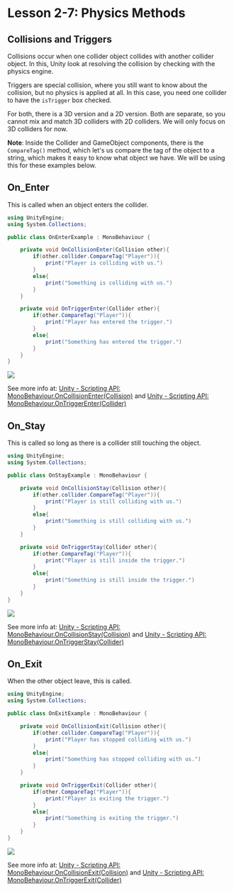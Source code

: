 # Lesson 2-7: Physics Methods

## Collisions and Triggers

Collisions occur when one collider object collides with another collider object. In this, Unity look at resolving the collision by checking with the physics engine. 

Triggers are special collision, where you still want to know about the collision, but no physics is applied at all. In this case, you need one collider to have the `isTrigger` box checked. 

For both, there is a 3D version and a 2D version. Both are separate, so you cannot mix and match 3D colliders with 2D colliders. We will only focus on 3D colliders for now.

**Note**: Inside the Collider and GameObject components, there is the `CompareTag()` method, which let's us compare the tag of the object to a string, which makes it easy to know what object we have. We will be using this for these examples below.

## On_Enter

This is called when an object enters the collider.

```csharp
using UnityEngine;
using System.Collections;

public class OnEnterExample : MonoBehaviour {

    private void OnCollisionEnter(Collision other){
        if(other.collider.CompareTag("Player")){
            print("Player is colliding with us.")
        }
        else{
            print("Something is colliding with us.")
        }
    }

    private void OnTriggerEnter(Collider other){
        if(other.CompareTag("Player")){
            print("Player has entered the trigger.")
        }
        else{
            print("Something has entered the trigger.")
        }
    }
}
```

![](https://cdn.discordapp.com/attachments/984881858758193182/1042630349424959559/ezgif.com-gif-maker_5.gif)

See more info at: [Unity - Scripting API: MonoBehaviour.OnCollisionEnter(Collision)](https://docs.unity3d.com/ScriptReference/MonoBehaviour.OnCollisionEnter.html) and [Unity - Scripting API: MonoBehaviour.OnTriggerEnter(Collider)](https://docs.unity3d.com/ScriptReference/MonoBehaviour.OnTriggerEnter.html)

## On_Stay

This is called so long as there is a collider still touching the object.

```csharp
using UnityEngine;
using System.Collections;

public class OnStayExample : MonoBehaviour {

    private void OnCollisionStay(Collision other){
        if(other.collider.CompareTag("Player")){
            print("Player is still colliding with us.")
        }
        else{
            print("Something is still colliding with us.")
        }
    }

    private void OnTriggerStay(Collider other){
        if(other.CompareTag("Player")){
            print("Player is still inside the trigger.")
        }
        else{
            print("Something is still inside the trigger.")
        }
    }
}
```

![](https://cdn.discordapp.com/attachments/984881858758193182/1042631394385473566/ezgif.com-gif-maker_8.gif)

See more info at: [Unity - Scripting API: MonoBehaviour.OnCollisionStay(Collision)](https://docs.unity3d.com/ScriptReference/MonoBehaviour.OnCollisionStay.html) and [Unity - Scripting API: MonoBehaviour.OnTriggerStay(Collider)](https://docs.unity3d.com/ScriptReference/MonoBehaviour.OnTriggerStay.html)

## On_Exit

When the other object leave, this is called.

```csharp
using UnityEngine;
using System.Collections;

public class OnExitExample : MonoBehaviour {

    private void OnCollisionExit(Collision other){
        if(other.collider.CompareTag("Player")){
            print("Player has stopped colliding with us.")
        }
        else{
            print("Something has stopped colliding with us.")
        }
    }

    private void OnTriggerExit(Collider other){
        if(other.CompareTag("Player")){
            print("Player is exiting the trigger.")
        }
        else{
            print("Something is exiting the trigger.")
        }
    }
}
```

![](https://cdn.discordapp.com/attachments/984881858758193182/1042630788618915840/ezgif.com-gif-maker_6.gif)

See more info at: [Unity - Scripting API: MonoBehaviour.OnCollisionExit(Collision)](https://docs.unity3d.com/ScriptReference/MonoBehaviour.OnCollisionExit.html) and [Unity - Scripting API: MonoBehaviour.OnTriggerExit(Collider)](https://docs.unity3d.com/ScriptReference/MonoBehaviour.OnTriggerExit.html)
